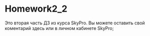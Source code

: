 # Homework2_2
Это вторая часть ДЗ из курса SkyPro. Вы можете оставить свой коментарий здесь или в личном кабинете SkyPro;
